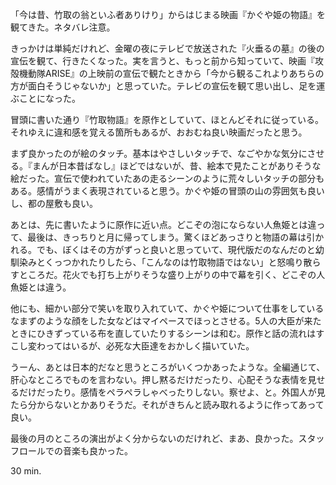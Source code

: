 「今は昔、竹取の翁といふ者ありけり」からはじまる映画『かぐや姫の物語』を観てきた。ネタバレ注意。

きっかけは単純だけれど、金曜の夜にテレビで放送された『火垂るの墓』の後の宣伝を観て、行きたくなった。実を言うと、もっと前から知っていて、映画『攻殻機動隊ARISE』の上映前の宣伝で観たときから「今から観るこれよりあちらの方が面白そうじゃないか」と思っていた。テレビの宣伝を観て思い出し、足を運ぶことになった。

冒頭に書いた通り『竹取物語』を原作としていて、ほとんどそれに従っている。それゆえに違和感を覚える箇所もあるが、おおむね良い映画だったと思う。

まず良かったのが絵のタッチ。基本はやさしいタッチで、なごやかな気分にさせる。『まんが日本昔ばなし』ほどではないが、昔、絵本で見たことがありそうな絵だった。宣伝で使われていたあの走るシーンのように荒々しいタッチの部分もある。感情がうまく表現されていると思う。かぐや姫の冒頭の山の雰囲気も良いし、都の屋敷も良い。

あとは、先に書いたように原作に近い点。どこぞの泡にならない人魚姫とは違って、最後は、きっちりと月に帰ってしまう。驚くほどあっさりと物語の幕は引かれる。でも、ぼくはその方がずっと良いと思っていて、現代版だのなんだのと幼馴染みとくっつかれたりしたら、「こんなのは竹取物語ではない」と怒鳴り散らすところだ。花火でも打ち上がりそうな盛り上がりの中で幕を引く、どこぞの人魚姫とは違う。

他にも、細かい部分で笑いを取り入れていて、かぐや姫について仕事をしているなまずのような顔をした女などはマイペースでほっとさせる。5人の大臣が来たときにひきずっている布を直していたりするシーンは和む。原作と話の流れはすこし変わってはいるが、必死な大臣達をおかしく描いていた。

うーん、あとは日本的だなと思うところがいくつかあったような。全編通じて、肝心なところでものを言わない。押し黙るだけだったり、心配そうな表情を見せるだけだったり。感情をペラペラしゃべったりしない。察せよ、と。外国人が見たら分からないとかありそうだ。それがきちんと読み取れるように作ってあって良い。

最後の月のところの演出がよく分からないのだけれど、まあ、良かった。スタッフロールでの音楽も良かった。

30 min.
